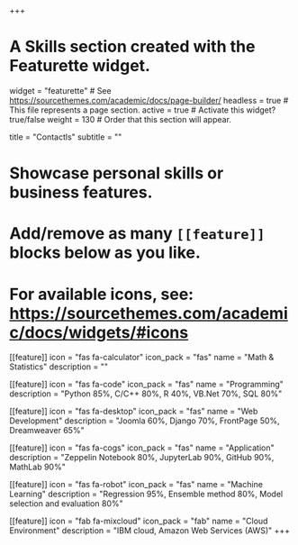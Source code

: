 
+++
# A Skills section created with the Featurette widget.
widget = "featurette"  # See https://sourcethemes.com/academic/docs/page-builder/
headless = true  # This file represents a page section.
active = true  # Activate this widget? true/false
weight = 130  # Order that this section will appear.

title = "Contactls"
subtitle = ""

# Showcase personal skills or business features.
# 
# Add/remove as many `[[feature]]` blocks below as you like.
# 
# For available icons, see: https://sourcethemes.com/academic/docs/widgets/#icons

  
 [[feature]]
  icon = "fas fa-calculator"
  icon_pack = "fas"
  name = "Math & Statistics"
  description = ""
  
[[feature]]
  icon = "fas fa-code"
  icon_pack = "fas"
  name = "Programming"
  description = "Python 85%, C/C++ 80%, R 40%, VB.Net 70%, SQL 80%"
 
 [[feature]]
  icon = "fas fa-desktop"
  icon_pack = "fas"
  name = "Web Development"
  description = "Joomla 60%, Django 70%, FrontPage 50%, Dreamweaver 65%"
  
 [[feature]]
  icon = "fas fa-cogs"
  icon_pack = "fas"
  name = "Application"
  description = "Zeppelin Notebook 80%, JupyterLab 90%, GitHub 90%, MathLab 90%"
  
[[feature]]
  icon = "fas fa-robot"
  icon_pack = "fas"
  name = "Machine Learning"
  description = "Regression 95%, Ensemble method 80%, Model selection and evaluation 80%"  
  
[[feature]]
  icon = "fab fa-mixcloud"
  icon_pack = "fab"
  name = "Cloud Environment"
  description = "IBM cloud, Amazon Web Services (AWS)"
+++


